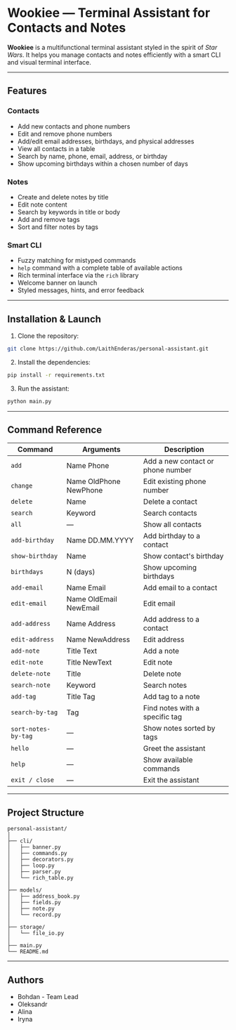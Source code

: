 #  Wookiee — Terminal Assistant for Contacts and Notes

**Wookiee** is a multifunctional terminal assistant styled in the spirit of *Star Wars*. It helps you manage contacts and notes efficiently with a smart CLI and visual terminal interface.

---

##  Features

###  Contacts
- Add new contacts and phone numbers  
- Edit and remove phone numbers  
- Add/edit email addresses, birthdays, and physical addresses  
- View all contacts in a table  
- Search by name, phone, email, address, or birthday  
- Show upcoming birthdays within a chosen number of days  

###  Notes
- Create and delete notes by title  
- Edit note content  
- Search by keywords in title or body  
- Add and remove tags  
- Sort and filter notes by tags  

###  Smart CLI
- Fuzzy matching for mistyped commands  
- `help` command with a complete table of available actions  
- Rich terminal interface via the `rich` library  
- Welcome banner on launch  
- Styled messages, hints, and error feedback  

---

##  Installation & Launch

1. Clone the repository:

```bash
git clone https://github.com/LaithEnderas/personal-assistant.git
```

2. Install the dependencies:

```bash
pip install -r requirements.txt
```

3. Run the assistant:

```bash
python main.py
```

---

##  Command Reference

| Command               | Arguments                     | Description                            |
|----------------------|-------------------------------|----------------------------------------|
| `add`                | Name Phone                    | Add a new contact or phone number      |
| `change`             | Name OldPhone NewPhone        | Edit existing phone number             |
| `delete`             | Name                          | Delete a contact                       |
| `search`             | Keyword                       | Search contacts                        |
| `all`                | —                             | Show all contacts                      |
| `add-birthday`       | Name DD.MM.YYYY               | Add birthday to a contact              |
| `show-birthday`      | Name                          | Show contact's birthday                |
| `birthdays`          | N (days)                      | Show upcoming birthdays                |
| `add-email`          | Name Email                    | Add email to a contact                 |
| `edit-email`         | Name OldEmail NewEmail        | Edit email                             |
| `add-address`        | Name Address                  | Add address to a contact               |
| `edit-address`       | Name NewAddress               | Edit address                           |
| `add-note`           | Title Text                    | Add a note                             |
| `edit-note`          | Title NewText                 | Edit note                              |
| `delete-note`        | Title                         | Delete note                            |
| `search-note`        | Keyword                       | Search notes                           |
| `add-tag`            | Title Tag                     | Add tag to a note                      |
| `search-by-tag`      | Tag                           | Find notes with a specific tag         |
| `sort-notes-by-tag`  | —                             | Show notes sorted by tags              |
| `hello`              | —                             | Greet the assistant                    |
| `help`               | —                             | Show available commands                |
| `exit / close`       | —                             | Exit the assistant                     |

---

##  Project Structure

```
personal-assistant/
│
├── cli/
│   ├── banner.py
│   ├── commands.py
│   ├── decorators.py
│   ├── loop.py
│   ├── parser.py
│   └── rich_table.py
│
├── models/
│   ├── address_book.py
│   ├── fields.py
│   ├── note.py
│   └── record.py
│
├── storage/
│   └── file_io.py
│
├── main.py
└── README.md
```

---

##  Authors

- Bohdan - Team Lead
- Oleksandr  
- Alina  
- Iryna  
